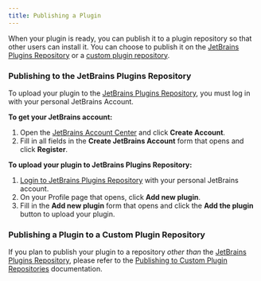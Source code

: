 ```yaml
---
title: Publishing a Plugin
---
```

<!-- Copyright 2000-2020 JetBrains s.r.o. and other contributors. Use of this source code is governed by the Apache 2.0 license that can be found in the LICENSE file. -->

When your plugin is ready, you can publish it to a plugin repository so that other users can install it. 
You can choose to publish it on the [JetBrains Plugins Repository](https://plugins.jetbrains.com)
or a [custom plugin repository](/basics/getting_started/update_plugins_format.md). 

### Publishing to the JetBrains Plugins Repository
To upload your plugin to the [JetBrains Plugins Repository](https://plugins.jetbrains.com), 
you must log in with your personal JetBrains Account.

**To get your JetBrains account:**

1. Open the [JetBrains Account Center](https://account.jetbrains.com) and click **Create Account**.
2. Fill in all fields in the **Create JetBrains Account** form that opens and click **Register**.

**To upload your plugin to JetBrains Plugins Repository:**

1. [Login to JetBrains Plugins Repository](https://plugins.jetbrains.com/author/me) with your personal JetBrains account.
2. On your Profile page that opens, click **Add new plugin**.
3. Fill in the **Add new plugin** form that opens and click the **Add the plugin** button to upload your plugin.

### Publishing a Plugin to a Custom Plugin Repository
If you plan to publish your plugin to a repository _other than_ the [JetBrains Plugins Repository](https://plugins.jetbrains.com),
please refer to the [Publishing to Custom Plugin Repositories](update_plugins_format.md) documentation.
